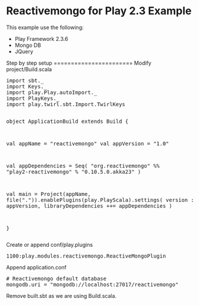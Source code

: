 Reactivemongo for Play 2.3 Example
=======================
This example use the following:
<ul>
<li>Play Framework 2.3.6</li>
<li>Mongo DB</li>
<li>JQuery</li>
</ul>
Step by step setup
=======================
Modify project/Build.scala
<div class="highlight highlight-scala"><pre>
import sbt._
import Keys._
import play.Play.autoImport._
import PlayKeys._
import play.twirl.sbt.Import.TwirlKeys

object ApplicationBuild extends Build {

  val appName = "reactivemongo"
  val appVersion = "1.0"
    
  val appDependencies = Seq(
      "org.reactivemongo" %% "play2-reactivemongo" % "0.10.5.0.akka23"
  )
  
  val main = Project(appName, file(".")).enablePlugins(play.PlayScala).settings(
    version := appVersion,
    libraryDependencies ++= appDependencies
  )

}
</pre></div>

Create or append conf/play.plugins
<div class="highlight highlight-scala"><pre>
1100:play.modules.reactivemongo.ReactiveMongoPlugin
</pre></div>

Append application.conf
<div class="highlight highlight-scala"><pre>
# Reactivemongo default database
mongodb.uri = "mongodb://localhost:27017/reactivemongo"
</pre></div>

Remove built.sbt as we are using Build.scala. 
